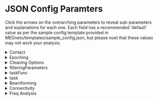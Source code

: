 # JSON Config Paramters

Click the arrows on the overarching parameters to reveal sub-parameters and explanations for each one. Each field has a recommended 'default' value as per the sample config template provided in MEGneto/templates/sample_config.json, but please noet that these values may not work your analysis. 

<!--CONTACT-->

<details>
<summary>Contact</summary>
Where: the sendEmail function is called at the end of each fcp_# step, and contact is passed as a parameter
<br>
Meaning: Email address to which to send pipeline’s progress updates contained in square brackets (default = ["firstname.lastname@sickkids.ca"]).
</details>

<!--EPOCHING-->

<details>
  <summary>Epoching</summary>
  Where: fcp_1_TaskEpoching.
  <br>
  Meaning: Epoch the data into trials.
  <br><br>
    <ul>
      <!--EPOCHING.PERIOD--> 
      <li>
        <details>
          <summary>Period</summary>
          Where: fcp_1_RestingStateEpoching, line 97.
          <br>
          Meaning: Indicates epoch length for epoching resting state data (default = 30).
        </details>
      </li>
     <!--EPOCHING.HEADMOTION--> 
      <li>
        <details>
          <summary>Head motion</summary>
          Where: fcp_1_TaskEpoching.
          <br>
          Meaning: Overall, the field within head motion indicates specifications for initial handling of head motion.
          <br><br>
            <ul>
              <!--EPOCHING.HEADMOTION.THRESHOLDING-->
              <li>
              <details>
                <summary>Threshold</summary>
                Where: fcp_1_TaskEpoching in head motion correction.
                <br>
                Meaning: Threshold for which to reject trials with head motion. This is based on the coil distances from the chosen reference location in mm. For examples, 5 indicates a threshold of 5mm, means movement within a trial from -4mm to 4mm in one direction gives a range of 8mm and thus this trial would be flagged (default = 10).
              </details>
            </li></ul>
        </details>
 </details>
 
 <!--CLEANING OPTIONS-->

<details>
  <summary>Cleaning Options</summary>
  Where: fcp_1_TaskEpoching.
  <br>
  Meaning: Overall, the fields within cleaning options specify the handling of artifacts, ICA, noisy trials, and bad channels.
  <br><br>
    <ul>
     <!--CLEANING OPTIONS.ARTIFACT--> 
      <li>
        <details>
          <summary>Artifact</summary>
          Where: fcp_1_TaskEpoching in artifact detection/rejection (all types).
          <br>
          Meaning: The fields within artifact specify how we want to deal with various parts involved in detecting and rejecting different artifacts.
          <br><br>
            <ul>
            <!--CLEANING OPTIONS.ARTIFACT.DETECTION--> 
            <li>
              <details>
                <summary>Detection</summary>
                Where: fcp_1_TaskEpoching in artifact detection.
                <br>
                Meaning: 0 or 1 (0=no, 1=yes) to indicate if we want to detect artifacts (default = 1).
              </details>
            </li>
            <!--CLEANING OPTIONS.ARTIFACT.MUSCLE--> 
            <li>
              <details>
                <summary>Muscle</summary>
                Where: fcp_1_TaskEpoching in artifact detection, setting up the cfg to call “ft_artifact_muscle”.
                <br>
                Meaning: Overall, the field within muscle specify how we want to deal with muscle artifacts.
              <br><br>
                <ul>
                  <!--CLEANING OPTIONS.ARTIFACT.MUSCLE.BPFILTER--> 
                  <li>
                    <details>
                      <summary>Bpfilter</summary>
                      Where: fcp_1_TaskEpoching in artifact detection, setting up the cfg to call “ft_artifact_muscle”.
                      <br>
                      Meaning: “Yes” or “no” to indicate whether or not we want to bandpass filter (default = "yes").
                    </details>
                  </li>
                  <!--CLEANING OPTIONS.ARTIFACT.MUSCLE.BPFREQ--> 
                  <li>
                    <details>
                      <summary>Bpfreq</summary>
                      Where: fcp_1_TaskEpoching in artifact detection, setting up the cfg to call “ft_artifact_muscle”. 
                      <br>
                      Meaning: [x,y] (x being lower band, y being higher band) to specify what frequency band the filter should be (default = [110,140]).
                    </details>
                  </li>
                  <!--CLEANING OPTIONS.ARTIFACT.MUSCLE.BPFILTORD--> 
                  <li>
                    <details>
                      <summary>Bpfiltord</summary>
                      Where: fcp_1_TaskEpoching in artifact detection, setting up the cfg to call “ft_artifact_muscle”.
                      <br>
                      Meaning: Specifies the fiter order (default = 8).
                    </details>
                  </li>
                  <!--CLEANING OPTIONS.ARTIFACT.MUSCLE.BPFILTTYPE--> 
                  <li>
                    <details>
                      <summary>Bpfilttype</summary>
                      Where: fcp_1_TaskEpoching in artifact detection, setting up the cfg to call “ft_artifact_muscle".
                      <br>
                      Meaning: Specifies the type of filter (default = “but” for butterworth).
                    </details>
                  </li>
                  <!--CLEANING OPTIONS.ARTIFACT.MUSCLE.HILBERT--> 
                  <li>
                    <details>
                      <summary>Hilbert</summary>
                      Where:fcp_1_TaskEpoching in artifact detection, setting up the cfg to call “ft_artifact_muscle".
                      <br>
                      Meaning: “Yes” or “no” to indicate if we want to perform a hilbert transform (default = "yes").
                    </details>
                  </li>
                  <!--CLEANING OPTIONS.ARTIFACT.MUSCLE.BOXCAR--> 
                  <li>
                    <details>
                      <summary>Boxcar</summary>
                      Where: fcp_1_TaskEpoching in artifact detection, setting up the cfg to call “ft_artifact_muscle”. 
                      <br>
                      Meaning: Specifies window length (time window) for the moving average filter. Also known as a boxcar car smoothing kernel or sliding average (default = 0.2).
                    </details>
                  </li>
                  <!--CLEANING OPTIONS.ARTIFACT.MUSCLE.CUTOFF--> 
                  <li>
                    <details>
                      <summary>Cutoff</summary>
                      Where: fcp_1_TaskEpoching in artifact detection, setting up the cfg to call “ft_artifact_muscle”.
                      <br>
                      Meaning: Specifies frequency at which to cut off the signal (default = 30). This depends on if you are interested in alpha or gamma band activity or a wider range as in evoked activity.
                    </details>
                  </li>
                  <!--CLEANING OPTIONS.ARTIFACT.MUSCLE.TRLPADDING--> 
                  <li>
                    <details>
                      <summary>Trlpadding</summary>
                      Where: fcp_1_TaskEpoching in artifact detection, setting up the cfg to call “ft_artifact_muscle”. 
                      <br>
                      Meaning: Allows data to be padded on either side of the trial with a specified length so that artifact detection/rejection are performed on those data segments (i.e. If you wish to include data prior to/post the trial are included). This field is measured in seconds (default = 0.5, which means you wish to pad with 0.5 seconds on the right and left side).  
                    </details>
                  </li>
                  <!--CLEANING OPTIONS.ARTIFACT.MUSCLE.FLTPADDING--> 
                  <li>
                    <details>
                      <summary>Fltpadding</summary>
                      Where: fcp_1_TaskEpoching in artifact detection, setting up the cfg to call “ft_artifact_muscle”. 
                      <br>
                      Meaning: Filter padding is needed because filters may cause edge effects detected in artifact-detection & mistaken for actual artifacts (only used for filtering, not artifact detection). This field is measured in seconds (default = 0.1, which means you wish to pad with 0.1 seconds on the right and left side). 
                    </details>
                  </li>
                  <!--CLEANING OPTIONS.ARTIFACT.MUSCLE.ARTPADDING--> 
                  <li>
                    <details>
                      <summary>Artpadding</summary>
                      Where: fcp_1_TaskEpoching in artifact detection, setting up the cfg to call “ft_artifact_muscle”. 
                      <br>
                      Meaning: Often, artifacts start/end a bit later than what is detected by the artifact detection system, thus artifact padding is used to extend the artifact timeperiod on either side. This field is measured in seconds (default = 0.1, which means you wish to pad with 0.1 seconds on the right and left side). 
                    </details>
                  </li>
                </ul>
              </details>
            </li> 
            <!--CLEANING OPTIONS.ARTIFACT.JUMP--> 
            <li>
              <details>
                <summary>Jump</summary>
                Where: fcp_1_TaskEpoching in artifact detection.
                <br>
                Meaning: Overall, the fields within jump specify how we want to deal with jump artifacts.
                <br><br>
                  <ul>
                    <!--CLEANING OPTIONS.ARTIFACT.JUMP.CUTOFF--> 
                    <li>
                      <details>
                        <summary>Cutoff</summary>
                        Where: fcp_1_TaskEpoching in artifact detection.
                        <br>
                        Meaning: Cutoff frequency indicating at what point the signal should be classified as a jump artifact (default = 35). This depends on if you are interested in alpha or gamma band activity or a wider range as in evoked activity. 
                      </details>
                    </li>
                </ul>
              </details>
            </li>
            <!--CLEANING OPTIONS.ARTIFACT.ICACLEAN--> 
            <li>
              <details>
                <summary>icaClean</summary>
                Where: fcp_2_PreprocessingICA before we do/don’t run ICA.
                <br>
                Meaning: 0 or 1 (0=no, 1=yes) to indicacte whether or not we want to perform ICA (default = 1).
              </details>
            </li>
            <!--CLEANING OPTIONS.ARTIFACT.rmNOISYTRIALS--> 
            <li>
              <details>
                <summary>rmNoisyTrials</summary>
                Where: fcp_2_PreprocessingICA. 
                <br>
                Meaning: 0 or 1 (0=no, 1=yes) to specify whether or not we want to remove noisy trials/artifacts (default = 1).
              </details>
            </li>
            <!--CLEANING OPTIONS.ARTIFACT.rmBADCHANNELS--> 
            <li>
              <details>
                <summary>rmBadChannels</summary>
                Where: fcp_3_ChannelRepair when checking if we want to remove channels.
                <br>
                Meaning: 0 or 1 (0=no, 1=yes) to indicate whether or not we want to remove bad channels (default = 1).
              </details>
            </li>
          </ul>
    </details>
 </details>
  
 <!--FILTERING PARAMETERS-->

<details>
  <summary>filteringParameters</summary>
  Where: fcp_2_PreprocessingICA in setting up cfg for ft_preprocessing.
  <br>
  Meaning: Overall, the fields within filteringParameters provide filtering specifications.
  <br><br>
    <ul>
      <!--FILTERING PARAMETERS.CHANNEL--> 
      <li>
        <details>
          <summary>Channel</summary>
          Where: fcp_2_PreprocessingICA in setting up cfg for ft_preprocessing.
          <br>
          Meaning: Specifies which data channels to look at: (1. MEG- replaced by all MEG channels, 2. MEGREF-replaced by all MEG reference channels, 3. REFGRAD, 4. REFMAG). default = [“MEG”, “MEGREF”, “REFGRAD”, “REFMAG”].
        </details>
      </li>
      <!--FILTERING PARAMETERS.DFTFILTER--> 
      <li>
        <details>
          <summary>Dftfilter</summary>
          Where: fcp_2_PreprocessingICA in setting up cfg for ft_preprocessing.
          <br>
          Meaning: “Yes” or “no” to indicate whether or not we want to apply a notch filter to the data to remove the 50Hz or 60Hz line noise components ('zeroing'). Default = "yes".
        </details>
      </li>
     <!--FILTERING PARAMETERS.DFTFREQ--> 
      <li>
        <details>
          <summary>Dftfreq</summary>
          Where: fcp_2_PreprocessingICA in setting up cfg for ft_preprocessing
          <br>
          Meaning: Indicates whether the power-line frequency to filter out is 50 or 60Hz and its harmonic frequency, which is next multiple of the power-line frequency (e.g. [60,120] or [50,100]).
        </details>
      </li>
      <!--FILTERING PARAMETERS.BPFILTER--> 
      <li>
        <details>
          <summary>Bpfilter</summary>
          Where: fcp_2_PreprocessingICA in setting up cfg for ft_preprocessing.
          <br>
          Meaning: “Yes” or “no” to indicate if we want to do a bandpass filter (default = "yes").
        </details>
      </li>
      <!--FILTERING PARAMETERS.BPFREQ--> 
      <li>
        <details>
          <summary>Bpfreq</summary>
          Where: fcp_2_PreprocessingICA in setting up cfg for ft_preprocessing.
          <br>
          Meaning: [x,y] to specify what frequency band the filter should be where x is the lower frequency band, and y is the higher frequency band (default = [1,150]).
        </details>
      </li>
      <!--FILTERING PARAMETERS.BPFILTORD--> 
      <li>
        <details>
          <summary>Bpfiltord</summary>
          Where: fcp_2_PreprocessingICA in setting up cfg for ft_preprocessing.
          <br>
          Meaning: Specifies the filter order (default = 8).
        </details>
      </li>
      <!--FILTERING PARAMETERS.SAMPLERATE--> 
      <li>
        <details>
          <summary>sampleRate</summary>
          Where: fcp_2_PreprocessingICA for downsampling data AND fcp_4_beamforming to resample the data.
          <br>
          Meaning: Rate at which data is sampled (how many data points per second, default = 300) .
        </details>
      </li>
      <!--FILTERING PARAMETERS.CTFLAYOUR--> 
      <li>
        <details>
          <summary>CTFlayout</summary>
          Where: End of fcp_2_5_checkpoint for displaying ica channels function.
          <br>
          Meaning: Indicates which MEG model you’re using (here, the CTF 151 model) so that it can plot results on a 2D image of the head with proper electrode positions (default = “CFT151.lay”). 
        </details>
      </li>
 </details>
        
 <!--TASKFUNC-->

<details>
  <summary>taskFunc</summary>
  Where: fcp_1_Task_Epoching for setting up the cfg for epoching.
  Meaning: Overall, the fields within taskFunc specify the parameters for epoching.
  <br><br>
    <ul>
      <!--TASKFUNC.FUNCTION-->
      <li>
        <details>
          <summary>Function</summary>
          Where: fcp_1_Task_Epoching for setting up the cfg for epoching.
          <br>
          Meaning: Name of a custom task epoching function to parse data into trials (designed for marker epoching). This field should be “@searchTaskTrialFun”.
        </details>
      </li>
      <!--TASKFUNC.TYPE-->
      <li>
        <details>
          <summary>Type</summary>
          Where: fcp_1_Task_Epoching for setting up the cfg for epoching.
          <br>
          Meaning: Indicates the type of function specified in the "Function" field. If using "@searchTaskTrialFun", this field should be entered as "anonymous" to indicate that it is an anonymous type of function (Matlab lingo, see details here: https://www.mathworks.com/help/matlab/matlab_prog/anonymous-functions.html). 
        </details>
      </li>
     <!--TASKFUNC.FILE-->
      <li>
        <details>
          <summary>File</summary>
          Where: fcp_1_Task_Epoching for setting up the cfg for epoching.
          <br>
          Meaning: This field plays a role in indicating to Matlab that the function field is a function, not a string. Leave the default as is.
        </details>
      </li>
     <!--TASKFUNC.WORKSPACE-->
      <li>
        <details>
          <summary>Workspace</summary>
          Where: fcp_1_Task_Epoching for setting up the cfg for epoching.
          <br>
          Meaning: This field plays a role in indicating to Matlab that the function field is a function, not a string. Leave the default as is.
        </details>
      </li>
      <!--TASKFUNC.WITHINFILEPATH-->
      <li>
        <details>
          <summary>Within_file_path</summary>
          Where: fcp_1_Task_Epoching for setting up the cfg for epoching.
          <br>
          Meaning: This field plays a role in indicating to Matlab that the function field is a function, not a string. Leave the default as is.
        </details>
      </li>
 </details>
  
 <!--TASK-->

<details>
  <summary>task</summary>
  Where: fcp_1_TaskEpoching and fcp_2_PreprocessingICA.
  Meaning: Overall, the fields within task help specify parameters for epoching and preprocessing.
  <br><br>
    <ul>
      <!--TASK.ISREST-->
      <li>
        <details>
          <summary>isRest</summary>
          Where: fcp_2_PreprocessingICA when we load subject specific data. 
          <br>
          Meaning: “0” or “1” to indicate whether or not we are dealing with rest data (default = 0). 
        </details>
      </li>
     <!--TASK.TRIALDEF--> 
      <li>
        <details>
          <summary>Trialdef</summary>
          Where: fcp_1_Task_Epoching for setting up the cfg for epoching (used in search TaskTrialFun in detail) and Fcp_5_freqanalysis and Fcp_5_task_Connectivity.
          <br>
          Meaning: Not assigned a specific value, rather it is the umbrella for the fields within it. Sets up parameters for trial definition. 
          <br><br>
            <ul>
              <!--TASK.TRIALDEF.DETAILS--> 
              <li>
              <details>
                <summary>Details</summary>
                Where: searchTaskTrialFun.m.
                <br>
                Meaning: Not assigned a specific value, rather it is the umbrella for the fields within it. 
                <br><br>
                <ul>
                  <!--TASK.TRIALDEF.DETAILS.INCLUDE--> 
                  <li>
                  <details>
                    <summary>Include</summary>
                    Where: searchTaskTrialFun.m.
                    <br>
                    Meaning: Specifies the marker you wish to gain reaction time information for (e.g. “Correct” means you will get the reaction time between stimulus presentation and a correct response).
                    <br>  
                  </li>
                </ul>
              </details>
            <!--TASK.TRIALDEF.PARAMETERS--> 
            <li>
              <details>
               <summary>Parameters</summary>
               Where: searchTaskTrialFun and fcp_5_freqanalysis and fcp_5_taskconnectivity.
               <br>
               Meaning: Not assigned a specific value, rather it is the umbrella for the fields within it.
               <ul>
                 <!--TASK.TRIALDEF.PARAMETERS.T0SHIFT--> 
                 <li>
                  <details>
                   <summary>T0shift</summary>
                   Where: searchTaskTrialFun. 
                   <br>
                   Meaning: Specifies the delay time that needs to be corrected for in seconds (e.g. 0.023).
                  </details>
                 </li>
                 <!--TASK.TRIALDEF.PARAMETERS.TEPOCH--> 
                 <li>
                  <details>
                   <summary>tEpoch</summary>
                   Where: searchTaskTrialFun AND Fcp_5_freqanalysis AND Fcp_5_task_Connectivity when reshaping catmatrix into acceptable format.
                   <br>
                   Meaning: Specifies the epoch time window (default = [-2, 2]).
                  </details>
                 </li>
                </ul>
              </details>
             <!--TASK.TRIALDEF.MARKERS--> 
             <li>
              <details>
               <summary>Markers</summary>
               Where: fcp_1_TaskEpoching
               <br>
               Meaning: Not assigned a specific value, rather it is the umbrella for the fields within it.
               <!--TASK.TRIALDEF.MARKERS.CORRECT--> 
               <ul>
                 <li>
                  <details>
                   <summary>Correct</summary>
                   Where: searchTaskTrialFun.
                   <br>
                   Meaning: Specifies the markers that mark a correct trials (e.g. [“LeftCorrect”], [“RightCorrect”] or multiple such as [“LeftCorrect”, “RightCorrect”]).
                  </details>
                 </li>
                 <!--TASK.TRIALDEF.MARKERS.T0MARKER--> 
                 <li>
                  <details>
                   <summary>T0marker</summary>
                   Where: fcp_1_TaskEpoching when t0 markers are grabbed (the plotTriggers function) AND search TaskTrialFun.
                   <br>
                   Meaning: Specifies the event type to epoch around. This will be the marker that define t=0 of each trigger, that is the presentation trigger (eg. “OfflneLightOn”, “LeftButtonPress”, etc.).
                  </details>
                 </li></ul>
              </details>
            </li></ul>
        </details>
 </details>
  
<!--BEAMFORMING-->

<details>
  <summary>Beamforming</summary>
  Where: Fcp_4_beamforming. 
  <br>
  Meaning: Not assigned a specific value, rather it is the umbrella for the fields within it. 
  <br><br>
    <ul>
      <!--BEAMFORMING.HEADMODEL--> 
      <li>
        <details>
          <summary>Headmodel</summary>
          Where: Fcp_4_beamforming. 
          <br>
          Meaning: Not assigned a specific value, rather it is the umbrella for the fields within it. 
          <ul>
          <!--BEAMFORMING.HEADMODEL.METHOD--> 
          <li>
            <details>
              <summary>Method</summary>
              Where: Fcp_4_beamforming when setting up cf to prepare the T1 head model AND participant specific head models. 
              <br>
              Meaning: Specifies what form the head model should be (default = "singleshell").
            </details>
          </li>
          <!--BEAMFORMING.HEADMODEL.UNITS--> 
          <li>
            <details>
              <summary>Units</summary>
              Where: Fcp_4_beamforming when setting up cf to prepare the T1 headmodel.
              <br>
              Meaning: Specifies units for the head model (default = "cm").
            </details>
         </li></ul>
        </details>
      </li>
       <!--BEAMFORMING.TEMPLATE--> 
      <li>
        <details>
          <summary>Template</summary>
          Where: Fcp_4_beamforming when constructing the grid for the T1 template model. 
          <br>
          Meaning: Not assigned a specific value, rather it is the umbrella for the fields within it. 
          <ul>
          <!--BEAMFORMING.TEMPLATE.GRID--> 
          <li>
            <details>
              <summary>Grid</summary>
              Where: Fcp_4_beamforming when constructing the grid for the T1 template model .
              <br>
              Meaning: Not assigned a specific value, rather it is the umbrella for the fields within it. 
              <ul>
                <!--BEAMFORMING.TEMPLATE.GRID.RESOLUTION--> 
                <li>
                  <details>
                    <summary>Resolution</summary>
                    Where: Fcp_4_beamforming when constructing the grid for the T1 template model. 
                    <br>
                    Meaning: Number of the resolution of the template MNI grid, defined in mm (default = 1).
                  </details>
                </li>
                <!--BEAMFORMING.TEMPLATE.TIGHT--> 
                <li>
                  <details>
                    <summary>Tight</summary>
                    Where: Fcp_4_beamforming when constructing the grid for the T1 template model. 
                    <br>
                    Meaning: "yes" or "no" (default = "yes") to indicate tightness of mesh grid around the brain. Should be kept as yes for computational power. Navigate to the images folder and click on grid.tight.PNG for a visual explanation.
                  </details>
               </li>
               <!--BEAMFORMING.TEMPLATE.TINWARDSHIFT--> 
                <li>
                  <details>
                    <summary>Inwardshift</summary>
                    Where: Fcp_4_beamforming when constructing the grid for the T1 template model. 
                    <br>
                    Meaning: Number that defines how much the innermost surface should be moved inward to constrain sources to be considered inside the source compartment (default = 0).
                  </details>
                </li></ul>
            </details>
          </li>
          <!--BEAMFORMING.TEMPLATE.COORDSYS--> 
          <li>
            <details>
              <summary>Coordsys</summary>
              Where: Fcp_4_beamforming when loading T1 template.
              <br>
              Meaning: The coordinate system that is used (default = “spm”).
            </details>
         </li></ul>
        </details>
      </li>
      <!--BEAMFORMING.ATLAS--> 
      <li>
        <details>
          <summary>Atlas</summary>
          Where: Fcp_4_beamforming.
          <br>
          Meaning: Not assigned a specific value, rather it is the umbrella for the fields within it. 
          <ul>
          <!--BEAMFORMING.ATLAS.FILEPATH--> 
          <li>
            <details>
              <summary>Filepath</summary>
              Where: Fcp_4_beamforming just after we perform actual beamforming. 
              <br>
              Meaning: Specifies filepath to the atlas we wish to project on (default = “/template/atlas/aal/ROI_MNI_V4.nii”).
            </details>
          </li>
          <!--BEAMFORMING.ATLAS.INPUTCOORD--> 
          <li>
            <details>
              <summary>Inputcoord</summary>
              Where: Fcp_4_beamforming for visualization of the T1 segmented head model (to check for alignment with grid).
              <br>
              Meaning: Default = “mni”.
            </details>
          </li></ul>
        </details>
       </li>
       <!--BEAMFORMING.CHECKMRIVOLUMES--> 
       <li>
        <details>
          <summary>checkMRIvolumes</summary>
          Where: Fcp_4_beamforming for visualization of participant’s segmented head model (to check for alignment).
          <br>
          Meaning: Not assigned a specific value, rather it is the umbrella for the fields within it. 
          <ul>
          <!--BEAMFORMING.CHECKMRIVOLUMES.METHOD--> 
          <li>
            <details>
              <summary>Method</summary>
              Where: Fcp_4_beamforming for visualization of participant’s segmented head model (to check for alignment). Only used if code for the visualization of segmented head model is uncommented.
              <br>
              Meaning: Specifies plotting method. Options are presented below though we tend to use “slice”: (1) “slice” (plots the data on a number of slices in the same plane). (2) “ortho” (plots the data on three orthogonal slices). (3) “surface” (plots the data on a 3D brain surface). (4) “glassbrain” (plots a max-projection through the brain). (5) “vertex” (plots the grid points or vertices scaled according to the functional value). (6) “cloud” (plot the data as clouds, spheres, or points scaled according to the functional value).
            </details>
          </li>
          <!--BEAMFORMING.CHECKMRIVOLUMES.SLIDESDIM--> 
          <li>
            <details>
              <summary>Slicesdim</summary>
              Where: Fcp_4_beamforming for visualization of participant’s segmented head model (to check for alignment). Only used if code for the visualization of segmented head model is uncommented.
              <br>
              Meaning: Only used when “method” is set to “slice”. This specifies the dimension to slice on. Options are: 1 (x-axis). 2 (y-axis). 3 (z-axis). Default = 3.
            </details>
          </li>
          <!--BEAMFORMING.CHECKMRIVOLUMES.NSLICES--> 
          <li>
            <details>
              <summary>Nslices</summary>
              Where: Fcp_4_beamforming for visualization of participant’s segmented head model (to check for alignment). Only used if code for the visualization of segmented head model is uncommented.
              <br>
              Meaning: Only used when “method” is set to “slice”. This will specify the number of slices (default = 20).
            </details>
          </li></ul>
        </details>
       </li>
       <!--BEAMFORMING.SUBJ--> 
       <li>
        <details>
          <summary>Subj</summary>
          Where: Fcp_4_beamforming to prepare the subject specific source model (with reference to the T1 template model).
          <br>
          Meaning: Not assigned a specific value, rather it is the umbrella for the fields within it. 
          <ul>
          <!--BEAMFORMING.SUBJ.GRID--> 
          <li>
            <details>
              <summary>Grid</summary>
              Where: Fcp_4_beamforming to prepare the subject specific source model (with reference to the T1 template model).
              <br>
              Meaning: Not assigned a specific value, rather it is the umbrella for the fields within it. 
              <ul>
              <!--BEAMFORMING.SUBJ.GRID.WARPMNI-->
              <li>
                <details>
                  <summary>Warpmni</summary>
                  Where: Fcp_4_beamforming to prepare the subject specific source model (with reference to the T1 template model).
                  <br>
                  Meaning: “Yes” or “no” to specify whether we want to warp the model to the T1 model (which acts as a control to normalize across all participants). Default = "yes".
                </details>
              </li>
              <!--BEAMFORMING.SUBJ.GRID.NONLINEAR-->
              <li>
                <details>
                  <summary>Nonlinear</summary>
                  Where: Fcp_4_beamforming to prepare the subject specific source model (with reference to the T1 template model).
                  <br>
                  Meaning: “Yes” or “no” to indicate whether non-linear normalization should be used (default = "yes").
                </details>
              </li>
              <!--BEAMFORMING.SUBJ.GRID.UNIT-->
              <li>
                <details>
                  <summary>Unit</summary>
                  Where: Fcp_4_beamforming to prepare the subject specific source model (with reference to the T1 template model). 
                  <br>
                  Meaning: Specify units (default = "cm").
                </details>
              </li></ul>
            </details>
          </li></ul>
        </details>
       </li>
       <!--BEAMFORMING.LEADFIELD--> 
       <li>
        <details>
          <summary>Leadfield</summary>
          Where: Fcp_4_beamforming to compute leadfield. 
          <br>
          Meaning: Not assigned a specific value, rather it is the umbrella for the fields within it which specify parameters for computing the leadfield used for each participant. 
          <ul>
           <!--BEAMFORMING.LEADFIELD.NORMALIZE--> 
           <li>
            <details>
              <summary>Normalize</summary>
              Where: Fcp_4_beamforming to compute leadfield. 
              <br>
              Meaning: “Yes” or “no” to specify whether we want to normalize, which addresses depth bias in the computation of the forward model (default = "no").
            </details>
           </li></ul>
        </details>
       </li>
       <!--BEAMFORMING.TIMEDOMAIN--> 
       <li>
        <details>
          <summary>TimeDomain</summary>
          Where: Fcp_4_beamforming to compute the covariance matrix.
          <br>
          Meaning: Not assigned a specific value, rather it is the umbrella for the fields within it. 
          <ul>
           <!--BEAMFORMING.TIMEDOMAIN.COVARIANCE--> 
            <li>
              <details>
                <summary>Covariance</summary>
                Where: Fcp_4_beamforming to compute the covariance matrix.
                <br>
                Meaning: "Yes” or “no” to specify if a covariance matrix should be computed (default = "yes").
              </details>
             </li>
             <!--BEAMFORMING.TIMEDOMAIN.COVARIANCEWINDOW--> 
            <li>
              <details>
                <summary>Covariancewindow</summary>
                Where: Fcp_4_beamforming to compute the covariance matrix.
                <br>
                Meaning: Specifies window length for covariance matrix computation. Options include: [start end] in seconds or “all”’, “miniperiod”, “maxperiod”, “prestim”, “postim”. See documentation on ft_timelockanalysis (https://www.fieldtriptoolbox.org/reference/ft_timelockanalysis/) for detail. Default = "all".
              </details>
             </li>
             <!--BEAMFORMING.TIMEDOMAIN.VARTRLLENGTH--> 
            <li>
              <details>
                <summary>Vartrllength</summary>
                Where: fcp_4_beamforming prior to computing covariance matrix.
                <br>
                Meaning: Options are 0 (do not accept variable length trials [default]), 1 (accept variable length trials, but only take those trials in which data is present in both the average and the covariance window), or 2 (accept variable length trials, use all available trials the available samples in every trial will be used for the average and covariance computation. Missing values are replaced by NaN and are not included in the computation.).
              </details>
             </li>
             <!--BEAMFORMING.TIMEDOMAIN.PROJECTMOM--> 
             <li>
              <details>
                <summary>Projectmom</summary>
                Where: Fcp_4_beamforming just after we perform actual beamforming.
                <br>
                Meaning: Projects data to the dominant eigenvector so we have one resulting timeseries per source reflecting overall change in activity. Else, there would be reconstructed source data in three orientations. Options are “yes” or “no” (default = "yes").
              </details>
             </li></ul>
        </details>
       </li>
       <!--BEAMFORMING.OPTIONS--> 
       <li>
        <details>
          <summary>Options</summary>
          Where: Fcp_4_beamforming.
          <br>
          Meaning: Not assigned a specific value, rather it is the umbrella for the fields within it. 
          <ul>
           <!--BEAMFORMING.OPTIONS.KEEPTRIALS--> 
            <li>
              <details>
                <summary>Keeptrials</summary>
                Where: Fcp_4_beamforming when computing the covariance matrix.
                <br>
                Meaning: Maintains separation of trials rather than returning the average source time series across all trials (default = "yes").
              </details>
             </li>
             <!--BEAMFORMING.OPTIONS.KEEPFILTER--> 
            <li>
              <details>
                <summary>Keepfilter</summary>
                Where: Fcp_4_beamforming after computing sensor weights.
                <br>
                Meaning: “Yes” or “no” to specify whether or not we want to keep the filer → which we do so that we can project all the data points through it to do the beamforming (default = "yes").
              </details>
             </li></ul>
        </details>
       </li>
       <!--BEAMFORMING.METHOD--> 
       <li>
        <details>
          <summary>Method</summary>
          Where: Fcp_4_beamforming just before we perform actual beamforming.
          <br>
          Meaning: Specifies what method we want to use to perform the beamforming (default = “lcmv”).
        </details>
      </li>
      <!--BEAMFORMING.REP_TIMESERIES-->
      <li>
        <details>
          <summary>Rep_timeseries</summary>
          Where: Fcp_4_beamforming just before a representative timeseries for each ROI. 
          <br>
          Meaning: Specifies what method we want to use to derive the timeseries. Options are "mean" or "pca" (default = "mean").
        </details>
      </li></ul>
 </details>
 
 <!--CONNECTIVITY-->

<details>
<summary>Connectivity</summary>
Where: Fcp_5_taskconnectivity
<br><br>
<ul>
  <!--CONNECTIVITY.INCLUDE-->
  <li>
    <details>
      <summary>Include</summary>
      Where: Fcp_5_taskconnectivity
      <br>
      Meaning: Specifies whether functional connectivity results should be generated (i.e., if fcp_5_taskconnectivity should be done). Optins are 0 for no and 1 for yes.
    </details>
  </li>
  <!--CONNECTIVITY.METHOD-->
  <li>
    <details>
      <summary>Method</summary>
      Where: Fcp_5_taskconnectivity
      <br>
      Meaning: Specifies what metric to use for connectivity analysis (default = "wpli_debiased").
    </details>
  </li>
  <!--CONNECTIVITY.FILTFREQS-->
  <li>
    <details>
      <summary>Filt_freqs</summary>
      Where: Fcp_5_taskconnectivity
      <br>
      Meaning: Specifies the various frequency bands (e.g. [4,7] for theta, [8,12] for alpha, etc. Default = [ [4,7], [8,12], [13,29],[30,59], [60,100] ].
    </details>
  </li>
  <!--CONNECTIVITY.FREQNAMES-->
  <li>
    <details>
      <summary>Freq_names</summary>
      Where: Fcp_5_taskconnectivity
      <br>
      Meaning: Specifies the names of the frequency bands in the other that they are listed in the previous field (e.g., for example given in the filt_freqs field above, this field would be theta, alpha, beta, lowgamma, highgamma).
    </details>
  </li>
  <!--CONNECTIVITY.ROIs-->
  <li>
    <details>
      <summary>ROIs</summary>
      Where: Fcp_5_taskconnectivity
      <br>
      Meaning: Specifies the regions of interest (ROIs) that the user wishes to collapse into supra-ROIs (use format [1,4,5];[2,3];[6,7], etc. where each square bracket contains the ROIs that will be collapsed) or the subset of individual ROIs that the user wishes to include in the analysis (use format [1];[2];[3];[4], etc. where each square bracket contains only one ROI).
    </details>
  </li></ul>
</details>

 <!--FREQANALYSIS-->

<details>
<summary>Freq Analysis</summary>
Where: Fcp_5_freqanalysis
<br><br>
<ul>
  <!--FREQANALYSIS.INCLUDE-->
  <li>
    <details>
      <summary>Include</summary>
      Where: Fcp_5_freqanalysis
      <br>
      Meaning: Specifies whether time-frequency analysis should be done (i.e., if Fcp_5_freqanalysis should be done). Optins are 0 for no and 1 for yes.
    </details>
  </li>
  <!--FREQANALYSIS.FOI-->
  <li>
    <details>
      <summary>FOI (frequencies of interest)</summary>
      Where: Fcp_5_freqanalysis
      <br>
      Meaning: Specifies the frequencies of interest (in Hz) in a vector 1 x number of frequencies. For examples, [2:2:100] would list frequencies from 2 to 100 in increments of 2.
    </details>
  </li>
  <!--FREQANALYSIS.METHOD-->
  <li>
    <details>
      <summary>Method</summary>
      Where: Fcp_5_freqanalysis
      <br>
      Meaning: Specifies the method of computing the power spectrum. Options include (1) 'mtmfft', analyses an entire spectrum for the entire data length, implements multitaper frequency transformation. (2) 'mtmconvol', implements multitaper time-frequency transformation based on multiplication in the frequency domain. (3) 'wavelet', implements wavelet time frequency transformation (using Morlet wavelets) based on multiplication in the frequency domain. (4) 'tfr', implements wavelet time frequency transformation (using Morlet wavelets) based on convolution in the time domain. (5) 'mvar', does a fourier transform on the coefficients of an estimated multivariate autoregressive model, obtained with FT_MVARANALYSIS. In this case, the output will contain a spectral transfer matrix, the cross-spectral density matrix, and the covariance matrix of the innovatio noise. 
    </details>
  </li>
  <!--FREQANALYSIS.TOI-->
  <li>
    <details>
      <summary>TOI (time of interest)</summary>
      Where: Fcp_5_freqanalysis
      <br>
      Meaning: Specifies the time of interest (the times on which the analysis windows should be centered (in seconds),) in a vector 1 x number of times of interest. For example [-1.5:0.05:1.5] would list all times between -1.5 and 1.5 seconds in increments of 0.05.
    </details>
  </li>
  <!--FREQANALYSIS.BASELINE-->
  <li>
    <details>
      <summary>Baseline</summary>
      Where: Fcp_5_freqanalysis
      <br>
      Meaning: Specifies the baseline window for baseline correction in the form [begin end]. Default is [-1.5 -1].
    </details>
  </li>
  <!--FREQANALYSIS.BASELINE_TYPE-->
  <li>
    <details>
      <summary>Baseline type</summary>
      Where: Fcp_5_freqanalysis
      <br>
      Meaning: Specifies the type of baseline (default = 'relative'). Options include 'absolute', 'relative', 'relchange', 'normchange', 'db', 'vssum' or 'zscore'.
    </details>
  </li>
  <!--FREQANALYSIS.ROIs-->
  <li>
    <details>
      <summary>ROIs</summary>
      Where: Fcp_5_freqanalysis
      <br>
      Meaning: Specifies the regions of interest (ROIs) that the user wishes to collapse into supra-ROIs (use format [1,4,5];[2,3];[6,7], etc. where each square bracket contains the ROIs that will be collapsed) or the subset of individual ROIs that the user wishes to include in the analysis (use format [1];[2];[3];[4], etc. where each square bracket contains only one ROI).
    </details>
  </li></ul>
</details>

 

